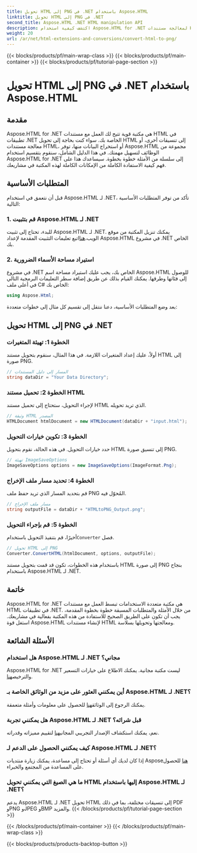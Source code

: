 ```yaml
---
title: تحويل HTML إلى PNG في .NET باستخدام Aspose.HTML
linktitle: تحويل HTML إلى PNG في .NET
second_title: Aspose.HTML .NET HTML manipulation API
description: اكتشف كيفية استخدام Aspose.HTML for .NET لمعالجة مستندات HTML وتحويلها. دليل خطوة بخطوة لتطوير .NET بشكل فعال.
weight: 20
url: /ar/net/html-extensions-and-conversions/convert-html-to-png/
---
```


{{< blocks/products/pf/main-wrap-class >}}
{{< blocks/products/pf/main-container >}}
{{< blocks/products/pf/tutorial-page-section >}}

# تحويل HTML إلى PNG في .NET باستخدام Aspose.HTML


## مقدمة

Aspose.HTML for .NET هي مكتبة قوية تتيح لك العمل مع مستندات HTML في تطبيقات .NET الخاصة بك. سواء كنت بحاجة إلى تحويل HTML إلى تنسيقات أخرى، أو معالجة مستندات HTML، أو استخراج البيانات منها، توفر Aspose.HTML مجموعة من الوظائف لتسهيل مهمتك. في هذا الدليل الشامل، سنقوم بتقسيم استخدام Aspose.HTML for .NET إلى سلسلة من الأمثلة خطوة بخطوة. سيساعدك هذا على فهم كيفية الاستفادة الكاملة من الإمكانات الكاملة لهذه المكتبة في مشاريعك.

## المتطلبات الأساسية

قبل أن نتعمق في استخدام Aspose.HTML لـ .NET، تأكد من توفر المتطلبات الأساسية التالية:

### 1. قم بتثبيت Aspose.HTML لـ .NET

 للبدء، تحتاج إلى تثبيت Aspose.HTML لـ .NET. يمكنك تنزيل المكتبة من موقع الويب،[هنا](https://releases.aspose.com/html/net/)اتبع تعليمات التثبيت المقدمة لإعداد Aspose.HTML في مشروع .NET الخاص بك.

### 2. استيراد مساحة الأسماء الضرورية

في مشروع .NET الخاص بك، يجب عليك استيراد مساحة اسم Aspose.HTML للوصول إلى فئاتها وطرقها. يمكنك القيام بذلك عن طريق إضافة سطر التعليمات البرمجية التالي في أعلى ملف C# الخاص بك:

```csharp
using Aspose.Html;
```

بعد وضع المتطلبات الأساسية، دعنا ننتقل إلى تقسيم كل مثال إلى خطوات متعددة:

## تحويل HTML إلى PNG في .NET

### الخطوة 1: تهيئة المتغيرات

أولاً، عليك إعداد المتغيرات اللازمة. في هذا المثال، سنقوم بتحويل مستند HTML إلى صورة PNG.

```csharp
// المسار إلى دليل المستندات
string dataDir = "Your Data Directory";
```

### الخطوة 2: تحميل مستند HTML

لإجراء التحويل، ستحتاج إلى تحميل مستند HTML الذي تريد تحويله. 

```csharp
// وثيقة HTML المصدر
HTMLDocument htmlDocument = new HTMLDocument(dataDir + "input.html");
```

### الخطوة 3: تكوين خيارات التحويل

حدد خيارات التحويل. في هذه الحالة، نقوم بتحويل HTML إلى تنسيق صورة PNG.

```csharp
// تهيئة ImageSaveOptions
ImageSaveOptions options = new ImageSaveOptions(ImageFormat.Png);
```

### الخطوة 4: تحديد مسار ملف الإخراج

قم بتحديد المسار الذي تريد حفظ ملف PNG المُحوّل فيه.

```csharp
// مسار ملف الإخراج
string outputFile = dataDir + "HTMLtoPNG_Output.png";
```

### الخطوة 5: قم بإجراء التحويل

 أخيرًا، قم بتنفيذ التحويل باستخدام`Converter` فصل.

```csharp
// تحويل HTML إلى PNG
Converter.ConvertHTML(htmlDocument, options, outputFile);
```

باستخدام هذه الخطوات، تكون قد قمت بتحويل مستند HTML إلى صورة PNG بنجاح باستخدام Aspose.HTML لـ .NET.

## خاتمة

Aspose.HTML for .NET هي مكتبة متعددة الاستخدامات تبسط العمل مع مستندات HTML في تطبيقات .NET. من خلال الأمثلة والمتطلبات المسبقة خطوة بخطوة المقدمة، يجب أن تكون على الطريق الصحيح للاستفادة من هذه المكتبة بفعالية في مشاريعك. استغل قوة Aspose.HTML لإنشاء مستندات HTML ومعالجتها وتحويلها بسلاسة.

## الأسئلة الشائعة

### هل استخدام Aspose.HTML لـ .NET مجاني؟
 Aspose.HTML for .NET ليست مكتبة مجانية. يمكنك الاطلاع على خيارات التسعير والترخيص[هنا](https://purchase.aspose.com/buy).

### أين يمكنني العثور على مزيد من الوثائق الخاصة بـ Aspose.HTML لـ .NET؟
 يمكنك الرجوع إلى الوثائق[هنا](https://reference.aspose.com/html/net/) للحصول على معلومات وأمثلة متعمقة.

### هل يمكنني تجربة Aspose.HTML لـ .NET قبل شرائه؟
 نعم، يمكنك استكشاف الإصدار التجريبي المجاني[هنا](https://releases.aspose.com/) لتقييم مميزاته وقدراته.

### كيف يمكنني الحصول على الدعم لـ Aspose.HTML لـ .NET؟
 إذا كان لديك أي أسئلة أو تحتاج إلى مساعدة، يمكنك زيارة منتديات Aspose[هنا](https://forum.aspose.com/) للحصول على المساعدة من المجتمع والخبراء.

### ما هي الصيغ التي يمكنني تحويل HTML إليها باستخدام Aspose.HTML لـ .NET؟
يدعم Aspose.HTML لـ .NET تحويل HTML إلى تنسيقات مختلفة، بما في ذلك PDF وPNG وJPEG وBMP والمزيد.
{{< /blocks/products/pf/tutorial-page-section >}}

{{< /blocks/products/pf/main-container >}}
{{< /blocks/products/pf/main-wrap-class >}}

{{< blocks/products/products-backtop-button >}}
